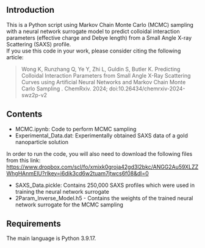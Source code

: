 ## Introduction
This is a Python script using Markov Chain Monte Carlo (MCMC) sampling with a neural network surrogate model to predict colloidal interaction parameters (effective charge and Debye length) from a Small Angle X-ray Scattering (SAXS) profile.  
If you use this code in your work, please consider citing the following article:

>Wong K, Runzhang Q, Ye Y, Zhi L, Guldin S, Butler K. Predicting Colloidal Interaction Parameters from Small Angle X-Ray Scattering Curves using Artificial Neural Networks and Markov Chain Monte Carlo Sampling . ChemRxiv. 2024; doi:10.26434/chemrxiv-2024-swz2p-v2

## Contents
- MCMC.ipynb: Code to perform MCMC sampling
- Experimental_Data.dat: Experimentally obtained SAXS data of a gold nanoparticle solution

In order to run the code, you will also need to download the following files from this link: https://www.dropbox.com/scl/fo/xmixk0groja42gd3l2bkc/ANGG2Au59XLZZWhgHAnmElU?rlkey=i6dik3cd6w2tuam7jtwcs6f08&dl=0 
- SAXS_Data.pickle: Contains 250,000 SAXS profiles which were used in training the neural network surrogate
- 2Param_Inverse_Model.h5 - Contains the weights of the trained neural network surrogate for the MCMC sampling

## Requirements
The main language is Python 3.9.17.

